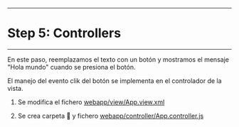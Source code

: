 ********************
# Step 5: Controllers
********************

En este paso, reemplazamos el texto con un botón y mostramos el mensaje "Hola mundo" cuando se presiona el botón.


El manejo del evento clik del botón se implementa en el controlador de la vista.


1. Se modifica el fichero [webapp/view/App.view.xml](webapp/view/App.view.xml)


2. Se crea carpeta 📂 y fichero [webapp/controller/App.controller.js](webapp/controller/App.controller.js)
